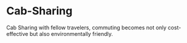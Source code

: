 # Cab-Sharing
Cab Sharing with fellow travelers, commuting becomes not only cost-effective but also environmentally friendly. 
